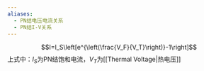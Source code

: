 ```yaml
---
aliases:
  - PN结电压电流关系
  - PN结I-V关系
---
```

$$I=I_S\left[e^{\left(\frac{V_F}{V_T}\right)}-1\right]$$
上式中：$I_S$为PN结饱和电流，$V_T$为[[Thermal Voltage|热电压]]